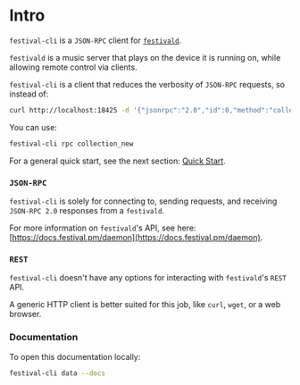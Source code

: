 # Intro
`festival-cli` is a `JSON-RPC` client for [`festivald`](https://docs.festival.pm/daemon).

`festivald` is a music server that plays on the device it is running on, while allowing remote control via clients.

`festival-cli` is a client that reduces the verbosity of `JSON-RPC` requests, so instead of:
```bash
curl http://localhost:18425 -d '{"jsonrpc":"2.0","id":0,"method":"collection_new","params":{"paths":null}}'
```
You can use:
```bash
festival-cli rpc collection_new
```

For a general quick start, see the next section: [Quick Start](quick-start.md).

### `JSON-RPC`
`festival-cli` is solely for connecting to, sending requests, and receiving `JSON-RPC 2.0` responses from a `festivald`.

For more information on `festivald`'s API, see here:  [https://docs.festival.pm/daemon](https://docs.festival.pm/daemon).

### `REST`
`festival-cli` doesn't have any options for interacting with `festivald`'s `REST` API.

A generic HTTP client is better suited for this job, like `curl`, `wget`, or a web browser.

### Documentation
To open this documentation locally:
```bash
festival-cli data --docs
```
